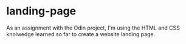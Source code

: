 # landing-page
As an assignment with the Odin project, I'm using the HTML and CSS knolwedge learned so far to create a website landing page. 